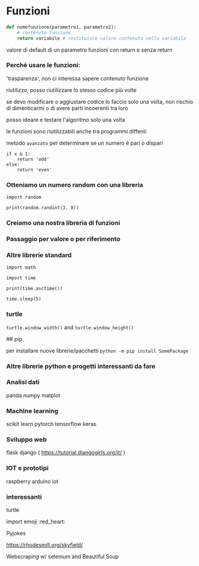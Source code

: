 # Funzioni

```python
def nomefunzione(parametro1, parametro2):
    # contenuto funzione
    return variabile # restituisce valore contenuto nella variabile
```

valore di default di un parametro
funzioni con return e senza return

### Perchè usare le funzioni:

'trasparenza', non ci interessa sapere contenuto funzione

riutilizzo, posso riutilizzare lo stesso codice più volte

se devo modificare o aggiustare codice lo faccio solo una volta, non rischio di dimenticarmi o di avere parti incoerenti tra loro

posso ideare e testare l'algoritmo solo una volta

le funzioni sono riutilizzabili anche tra programmi diffenti


metodo `avanzato` per determinare se un numero è pari o dispari

```
if x & 1:
    return 'odd'
else:
    return 'even'
```

### Otteniamo un numero random con una libreria

```
import random

print(random.randint(3, 9))
```

### Creiamo una nostra libreria di funzioni


### Passaggio per valore o per riferimento


### Altre librerie standard
```
import math
```
```
import time

print(time.asctime())

time.sleep(5)
```

### turtle

`turtle.window_width()` and `turtle.window_height()`


## pip

per installare nuove librerie/pacchetti
`python -m pip install SomePackage`

### Altre librerie python e progetti interessanti da fare

### Analisi dati

panda
numpy
matplot

### Machine learning

scikit learn
pytorch
tensorflow
keras

### Sviluppo web

flask
django
( https://tutorial.djangogirls.org/it/ )

### IOT e prototipi

raspberry
arduino
iot

### interessanti

turtle

import emoji
:red_heart:

Pyjokes

https://rhodesmill.org/skyfield/

Webscraping w/ selenium and Beautiful Soup


